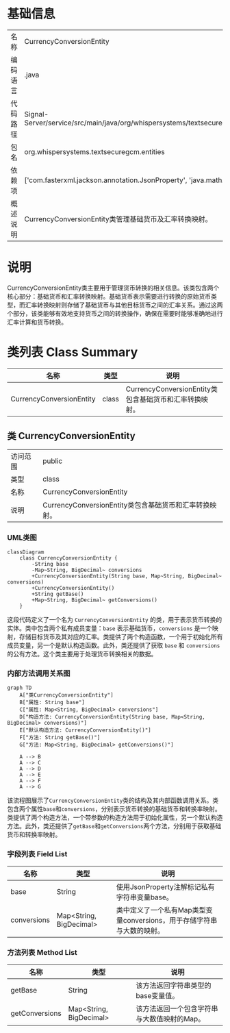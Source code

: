 # 基础信息

|      |      |
|------|------|
| 名称 | CurrencyConversionEntity |
| 编码语言 | .java |
| 代码路径 | Signal-Server/service/src/main/java/org/whispersystems/textsecuregcm/entities/CurrencyConversionEntity.java |
| 包名 | org.whispersystems.textsecuregcm.entities |
| 依赖项 | ['com.fasterxml.jackson.annotation.JsonProperty', 'java.math.BigDecimal', 'java.util.Map'] |
| 概述说明 | CurrencyConversionEntity类管理基础货币及汇率转换映射。 |

# 说明

CurrencyConversionEntity类主要用于管理货币转换的相关信息。该类包含两个核心部分：基础货币和汇率转换映射。基础货币表示需要进行转换的原始货币类型，而汇率转换映射则存储了基础货币与其他目标货币之间的汇率关系。通过这两个部分，该类能够有效地支持货币之间的转换操作，确保在需要时能够准确地进行汇率计算和货币转换。

# 类列表 Class Summary

| 名称   | 类型  | 说明 |
|-------|------|-------------|
| CurrencyConversionEntity | class | CurrencyConversionEntity类包含基础货币和汇率转换映射。 |



## 类 CurrencyConversionEntity

|      |      |
|------|------|
| 访问范围 | public |
| 类型 | class |
| 名称 | CurrencyConversionEntity |
| 说明 | CurrencyConversionEntity类包含基础货币和汇率转换映射。 |


### UML类图

```mermaid
classDiagram
    class CurrencyConversionEntity {
        -String base
        -Map~String, BigDecimal~ conversions
        +CurrencyConversionEntity(String base, Map~String, BigDecimal~ conversions)
        +CurrencyConversionEntity()
        +String getBase()
        +Map~String, BigDecimal~ getConversions()
    }
```

这段代码定义了一个名为 `CurrencyConversionEntity` 的类，用于表示货币转换的实体。类中包含两个私有成员变量：`base` 表示基础货币，`conversions` 是一个映射，存储目标货币及其对应的汇率。类提供了两个构造函数，一个用于初始化所有成员变量，另一个是默认构造函数。此外，类还提供了获取 `base` 和 `conversions` 的公有方法。这个类主要用于处理货币转换相关的数据。


### 内部方法调用关系图

```mermaid
graph TD
    A["类CurrencyConversionEntity"]
    B["属性: String base"]
    C["属性: Map<String, BigDecimal> conversions"]
    D["构造方法: CurrencyConversionEntity(String base, Map<String, BigDecimal> conversions)"]
    E["默认构造方法: CurrencyConversionEntity()"]
    F["方法: String getBase()"]
    G["方法: Map<String, BigDecimal> getConversions()"]

    A --> B
    A --> C
    A --> D
    A --> E
    A --> F
    A --> G
```

该流程图展示了`CurrencyConversionEntity`类的结构及其内部函数调用关系。类包含两个属性`base`和`conversions`，分别表示货币转换的基础货币和转换率映射。类提供了两个构造方法，一个带参数的构造方法用于初始化属性，另一个默认构造方法。此外，类还提供了`getBase`和`getConversions`两个方法，分别用于获取基础货币和转换率映射。

### 字段列表 Field List

| 名称  | 类型  | 说明 |
|-------|-------|------|
| base | String | 使用JsonProperty注解标记私有字符串变量base。 |
| conversions | Map<String, BigDecimal> | 类中定义了一个私有Map类型变量conversions，用于存储字符串与大数的映射。 |

### 方法列表 Method List

| 名称  | 类型  | 说明 |
|-------|-------|------|
| getBase | String | 该方法返回字符串类型的base变量值。 |
| getConversions | Map<String, BigDecimal> | 该方法返回一个包含字符串与大数值映射的Map。 |




